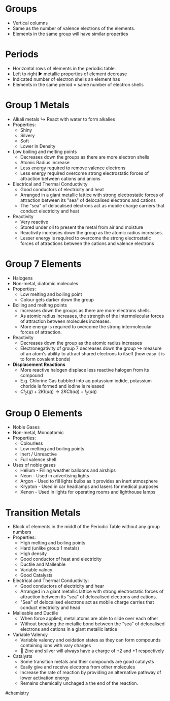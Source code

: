 # Groups
- Vertical columns
- Same as the number of valence electrons of the elements.
- Elements in the same group will have similar properties

# Periods
- Horizontal rows of elements in the periodic table.
- Left to right ▶ metallic properties of element decrease
- Indicated number of electron shells an element has
- Elements in the same period = same number of electron shells

# Group 1 Metals
 - Alkali metals
	 ↪ React with water to form alkalies
- Properties:
	- Shiny
	- Silvery
	- Soft
	- Lower in Density
- Low boiling and melting points
	- Decreases down the groups as there are more electron shells
	- Atomic Radius increase
	- Less energy required to remove valence electrons
	- Less energy required overcome strong electrostatic forces of attraction between cations and anions
- Electrical and Thermal Conductivity
	- Good conductors of electricity and heat
	- Arranged in a giant metallic lattice with strong electrostatic forces of attraction between its "sea" of delocalised electrons and cations
	- The "sea" of delocalised electrons act as mobile charge carriers that conduct electricity and heat
- Reactivity
	- Very reactive
	- Stored under oil to present the metal from air and moisture
	- Reactivity increases down the group as the atomic radius increases.
	- Lesser energy is required to overcome the strong electrostatic forces of attractions between the cations and valence electrons
# Group 7 Elements
- Halogens
- Non-metal, diatomic molecules
- Properties:
	- Low melting and boiling point
	- Colour gets darker down the group
- Boiling and melting points
	- Increases down the groups as there are more electrons shells.
	- As atomic radius increases, the strength of the intermolecular forces of attraction between molecules increases.
	- More energy is required to overcome the strong intermolecular forces of attraction.
- Reactivity
	- Decreases down the group as the atomic radius increases
	- Electronegativity of group 7 decreases down the group
		↪ measure of an atom's ability to attract shared electrons to itself (how easy it is to form covalent bonds)
- **Displacement Reactions**
	- More reactive halogen displace less reactive halogen from its compound
	- E.g. Chlorine Gas bubbled into aq potassium iodide, potassium choride is formed and iodine is released
	- $Cl_{2} (g) + 2KI (aq) \rightarrow 2KCl(aq) + I_2(aq)$

# Group 0 Elements
- Noble Gases
- Non-metal, Monoatomic
- Properties:
	- Colourless
	- Low melting and boiling points
	- Inert / Unreactive
	- Full valence shell
- Uses of noble gases
	- Helium - Filling weather balloons and airships
	- Neon - Used in advertising lights
	- Argon - Used to fill lights bulbs as it provides an inert atmosphere
	- Krypton - Used in car headlamps and lasers for medical purposes
	- Xenon - Used in lights for operating rooms and lighthouse lamps

# Transition Metals
- Block of elements in the middl of the Periodic Table without any group numbers
- Properties:
	- High melting and boiling points
	- Hard (unlike group 1 metals)
	- High density
	- Good conductor of heat and electricity
	- Ductile and Malleable
	- Variable valncy
	- Good Catalysts
- Electrical and Thermal Conductivity:
	- Good conductors of electricity and hear
	- Arranged in a giant metallic lattice with strong electrostatic forces of attraction between its "sea" of delocalised electrons and cations.
	- "Sea" of delocalised electrons act as mobile charge carries that conduct electricity and head
- Malleable and Ductile
	- When force applied, metal atoms are able to slide over each other 
	- Without breaking the metallic bond between the "sea" of delocalised electrons and cations in a giant metallic lattice
- Variable Valency
	- Variable valency and oxidation states as they can form compounds containing ions with vary charges
	- 🌟 Zinc and silver will always have a charge of +2 and +1 respectively
- Catalysts
	- Some transition metals and their compounds are good catalysts
	- Easily give and receive electrons from other molecules
	- Increase the rate of reaction by providing an alternative pathway of lower activation energy 
	- Remains chemically unchaged a the end of the reaction.

#chemistry 